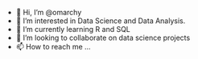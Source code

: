 - 👋 Hi, I’m @omarchy
- 👀 I’m interested in Data Science and Data Analysis.
- 🌱 I’m currently learning R and SQL
- 💞️ I’m looking to collaborate on data science projects
- 📫 How to reach me ...

<!---
omarchy/omarchy is a ✨ special ✨ repository because its `README.md` (this file) appears on your GitHub profile.
You can click the Preview link to take a look at your changes.
--->
